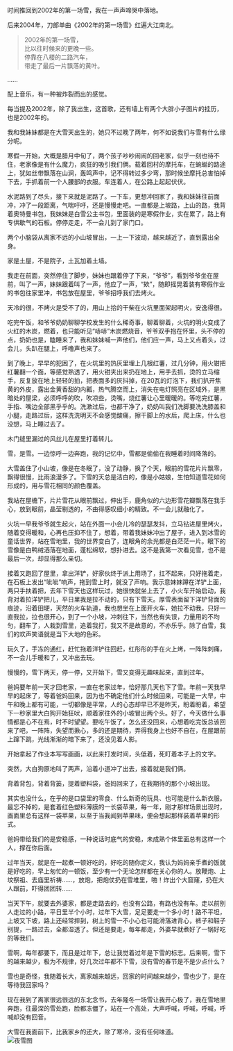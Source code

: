 时间推回到2002年的第一场雪，我在一声声啼哭中落地。

后来2004年，刀郎单曲《2002年的第一场雪》红遍大江南北。

> 2002年的第一场雪，  
 比以往时候来的更晚一些。  
 停靠在八楼的二路汽车，  
 带走了最后一片飘落的黄叶。  
  
......

配上音乐，有一种被炸裂而出的感觉。

每当提及2002年，除了我出生，这首歌，还有墙上有两个大胖小子图片的挂历，也是2002年的。

我和我妹妹都是在大雪天出生的，她只不过晚了两年，何不如说我们与雪有什么缘分呢。

寒假一开始，大概是腊月中旬了，两个孩子吵吵闹闹的回老家，似乎一刻也待不住，老家像是有什么魔力，疯狂的吸引我们俩。载着回村的摩托车，在蜿蜒的路途上，犹如丝带飘落在山涧，轰鸣声中，记不得转过多少弯，那时候坐摩托总害怕掉下去，手抓着前一个人腰部的衣服。车连着人，在公路上起起伏伏。

水泥路到了尽头，接下来就是泥路了。一下车，更想冲回家了，我和妹妹往前面冲，冲了一段距离，气喘吁吁，还是慢慢走吧。一直都是上坡路，上山的路，我背着奥特曼书包，我妹妹是白雪公主书包，里面装的是寒假作业，实在累了，路上有专供歇气的石板。停停走走，不一会儿到了家门口。

两个小脑袋从离家不远的小山坡冒出，一上一下波动，越来越近了，直到露出全身。

家是土屋，不是院子，土瓦加着土墙。

我走在前面，突然停住了脚步，妹妹也跟着停了下来，“爷爷”，看到爷爷坐在屋前，叫了一声，妹妹跟着叫了一声，他应了一声，“欸”，随即摇晃着装有寒假作业的书包往家里冲，书包放在屋里，爷爷招呼我们去烤火。

天冷的很，不烤火是受不了的，用山上拾的干柴在火坑里面架起明火，安逸得很。

吃完午饭，和爷爷奶奶聊聊学校发生的什么稀奇事，聊着聊着，火坑的明火变成了火红的木炭，燃着，也只能听见“哧哧”木炭燃烧音，爷爷双手抱在怀里，头不停的点，奶奶也是，瞌睡来了，我和妹妹喊一声他们，他们应一声，马上又点着头，过会儿，头趴在腿上，呼噜声也来了。

到了晚上，早早的犯困了，在火坑里的热灰里埋上几根红薯，过几分钟，用火钳把红薯翻一个面，等感觉熟透了，用火钳夹出来扔在地上，用手去抓，烫的立马缩手，反复放在地上轻轻的拍，把表面多的灰抖掉，在20瓦的灯泡下，我们扒开焦黄的外皮，露出金黄香甜的内瓤，热气腾空而上，消失在电灯照亮在区域外，是黑暗处的屋梁，必须呼呼的吹，吹凉些，烫嘴，烧红薯让心里暖暖的。等吃完红薯，手指、嘴边全部黑乎乎的。洗漱过后，也都干净了，奶奶叫我们洗脚要洗洗膝盖和小腿，走路过后，这样洗洗明天不会感觉酸痛，擦干脚上的水后，爬上床，什么也没想，马上睡过去了。

木门缝里漏过的风丝儿在屋里打着转儿。

雪，是雪。一边惊呼一边奔跑，我的记忆中，雪都是偷偷在我睡着时间降落的。

大雪盖住了小山坡，像是在冬眠了，没了动静，换了个天，眼前的雪花片片飘零，飘得很慢，比雨浪漫多了。下雪的天总是洁白的，像是小姑娘，生怕知道雪花如何形成的，用与雪花相同的颜色覆盖。

我站在屋檐下，片片雪花从眼前飘过，伸出手，鹿角似的六边形雪花瓣飘落在我手心，放到眼前，晶莹剔透的，不由得感叹细小的精致。不一会儿就融化了。

火坑一早我爷爷就生起火，站在外面一小会儿冷的瑟瑟发抖，立马钻进屋里烤火，随着变得暖和，心再也压抑不住了，想着，带着我妹妹冲出了屋子，进入到冰雪的童话世界，站在雪地里，我的世界变白了，连眼角的余光都是白茫茫一片。眼下的雪像是白鸭绒洒落在地面，蓬松绵软，想扑进去。这不是我第一次看见雪，也不是最后一次，却显得那么亲切。

接着又跑回了屋里，拿出洋铲，好家伙终于派上用场了，扛不起来，只好拖着走，在石板上发出“呲呲”响声，拖到雪上时，就没了声响。我示意妹妹蹲在洋铲上面，两只手扶着把，去年下雪天也这样玩过，她很快就坐上去了，小火车开始启动，我背对着拉洋铲把儿，平日里我是拉不动的，只有下雪天。厚雪表面留下洋铲背面的痕迹，沿着田埂，天然的火车轨道，我也想坐在上面开火车，她拉不动我，只好一直我拉，拉也很开心，到了一个小坡，冲刺往下，当然也有失误，力量用的不均匀，翻车了，人栽到雪里，追着我打，我又不是故意的，不亦乐乎。除了白雪，我们的欢声笑语就是当下大地的色彩。

玩久了，手冻的通红，赶忙拖着洋铲往回赶，红彤彤的手在火上烤，一阵阵刺痛，不一会儿手暖和了，又冲出去玩。

慢慢的，雪下两天，停一停，又开始下，雪又变得无趣味起来，直到过年。

爸妈要年前一天才回老家，一直在老家过年，恰好那几天也下了雪。年前一天我早早的起床了，等着爸妈回来，因为也不确定他们什么时候回来，可能是一大早，中午和晚上都有可能，一切都像是平常，人的心态却早已不是昨天，盼着盼着，希望下一秒家里大白狗开始狂吠，顺着家往外的小坡冒出两个头。好了，今天做什么事情都是心不在焉，时不时望望。要吃午饭了，怎么还没回来，心想着吃完饭总该回来了吧，一阵阵，失望而揪心，多的还是期待，弄得我身上也好不自在，在屋跟前上蹿下跳，光线渐渐的暗下来了，还没见着人影。

开始拿起了作业本写写画画，以此来打发时间，头低着，死盯着本子上的文字。

突然，大白狗原地叫了两声，沿着小道冲了出去，接着就是我们俩。

背着背包，背着背篓，提着塑料袋，爸妈回来了，在我期待的那个小坡出现。

其实也没什么，在乎的是口袋里的零食、什么新奇的玩具、也可能是什么新衣服。最忘不掉的，是套着红色塑料薄膜的一长袋苹果，每一年，刚才那样场景出现时，画面里总有这样一袋苹果，以至于当我闻到苹果味，便会想起那样装着苹果的形式。

爸妈带给我们的是安稳感，一种说话时底气的安稳，未成熟个体里面总有这样一个人，撑在你后面。

过年当天，就是在一起煮一顿好吃的，好吃的随你定义，我认为妈妈亲手煮的饭就是好吃的，早上匆忙的一顿饭，至少有一个无论怎样都在关心你的人。放鞭炮、上坟祭祖、去庙里祈祷......，放炮，把炮仗扔在雪堆里，啪！炸出个大窟窿，扔在大人跟前，吓得团团转......

当天下午，就要去外婆家，都是走路去的，也没有公路，有路也没有车。走以前别人走过的小路，平日里半个小时，过年下大雪，足足要走一个多小时！路不平坦，上坡又下坡，路上还经常摔到，树上的雪一不小心也可能滑落进背心，裤子和鞋子别提，一路过去，全都湿透了。但还是要走，每年都走，外婆早就煮好了一锅好吃的等我们。

雪啊，每年都要下，而且是过年下，总让我觉着过年是下雪的标志。后来啊，雪下的越来越少，极为不规律，好几次过年都不下雪，没有雪的春节是不是少点什么？

雪也是奇怪，我随着长大，离家越来越远，回家的时间越来越少，雪也少了，是在等待我回家吗？

现在我到了离家很远很远的东北念书，去年隆冬一场雪让我开心极了，我在雪地里奔跑，往最深的雪处跑，脸都冻僵了，站在一个高处，大声呼喊，呼喊，呼喊，呼喊却没有回音。

大雪在我面前下，比我家乡的还大，除了寒冷，没有任何味道。  
![夜雪图](https://picdm.sunbangyan.cn/2023/10/24/6231d6df074d59dcfcd7b72ab2a67970.webp)
